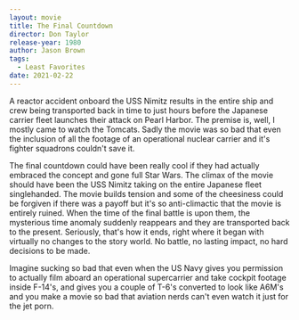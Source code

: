 ```yaml
---
layout: movie
title: The Final Countdown
director: Don Taylor
release-year: 1980
author: Jason Brown
tags:
  - Least Favorites
date: 2021-02-22
---
```

A reactor accident onboard the USS Nimitz results in the entire ship and crew being transported back in time to just hours before the Japanese carrier fleet launches their attack on Pearl Harbor. The premise is, well, I mostly came to watch the Tomcats. Sadly the movie was so bad that even the inclusion of all the footage of an operational nuclear carrier and it's fighter squadrons couldn't save it.

The final countdown could have been really cool if they had actually embraced the concept and gone full Star Wars. The climax of the movie should have been the USS Nimitz taking on the entire Japanese fleet singlehanded. The movie builds tension and some of the cheesiness could be forgiven if there was a payoff but it's so anti-climactic that the movie is entirely ruined. When the time of the final battle is upon them, the mysterious time anomaly suddenly reappears and they are transported back to the present. Seriously, that's how it ends, right where it began with virtually no changes to the story world. No battle, no lasting impact, no hard decisions to be made.

Imagine sucking so bad that even when the US Navy gives you permission to actually film aboard an operational supercarrier and take cockpit footage inside F-14's, and gives you a couple of T-6's converted to look like A6M's and you make a movie so bad that aviation nerds can't even watch it just for the jet porn.
